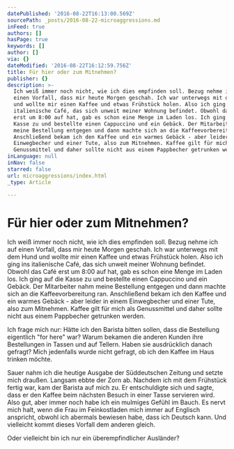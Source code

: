```yaml
---
datePublished: '2016-08-22T16:13:00.569Z'
sourcePath: _posts/2016-08-22-microaggressions.md
inFeed: true
authors: []
hasPage: true
keywords: []
author: []
via: {}
dateModified: '2016-08-22T16:12:59.756Z'
title: Für hier oder zum Mitnehmen?
publisher: {}
description: >-
  Ich weiß immer noch nicht, wie ich dies empfinden soll. Bezug nehme ich auf
  einen Vorfall, dass mir heute Morgen geschah. Ich war unterwegs mit dem Hund
  und wollte mir einen Kaffee und etwas Frühstück holen. Also ich ging ins
  italienische Café, das sich unweit meiner Wohnung befindet. Obwohl das Café
  erst um 8:00 auf hat, gab es schon eine Menge im Laden los. Ich ging auf die
  Kasse zu und bestellte einen Cappuccino und ein Gebäck. Der Mitarbeiter nahm
  meine Bestellung entgegen und dann machte sich an die Kaffeevorbereitung ran.
  Anschließend bekam ich den Kaffee und ein warmes Gebäck - aber leider in einem
  Einwegbecher und einer Tute, also zum Mitnehmen. Kaffee gilt für mich als
  Genussmittel und daher sollte nicht aus einem Pappbecher getrunken werden.
inLanguage: null
inNav: false
starred: false
url: microaggressions/index.html
_type: Article

---
```

# Für hier oder zum Mitnehmen?

Ich weiß immer noch nicht, wie ich dies empfinden soll. Bezug nehme ich auf einen Vorfall, dass mir heute Morgen geschah. Ich war unterwegs mit dem Hund und wollte mir einen Kaffee und etwas Frühstück holen. Also ich ging ins italienische Café, das sich unweit meiner Wohnung befindet. Obwohl das Café erst um 8:00 auf hat, gab es schon eine Menge im Laden los. Ich ging auf die Kasse zu und bestellte einen Cappuccino und ein Gebäck. Der Mitarbeiter nahm meine Bestellung entgegen und dann machte sich an die Kaffeevorbereitung ran. Anschließend bekam ich den Kaffee und ein warmes Gebäck - aber leider in einem Einwegbecher und einer Tute, also zum Mitnehmen. Kaffee gilt für mich als Genussmittel und daher sollte nicht aus einem Pappbecher getrunken werden.

Ich frage mich nur: Hätte ich den Barista bitten sollen, dass die Bestellung eigentlich "for here" war? Warum bekamen die anderen Kunden ihre Bestellungen in Tassen und auf Tellern. Haben sie ausdrücklich danach gefragt? Mich jedenfalls wurde nicht gefragt, ob ich den Kaffee im Haus trinken möchte.

Sauer nahm ich die heutige Ausgabe der Süddeutschen Zeitung und setzte mich draußen. Langsam ebbte der Zorn ab. Nachdem ich mit dem Frühstück fertig war, kam der Barista auf mich zu. Er entschuldigte sich und sagte, dass er den Kaffee beim nächsten Besuch in einer Tasse servieren wird. Also gut, aber immer noch habe ich ein mulmiges Gefühl im Bauch. Es nervt mich halt, wenn die Frau im Feinkostladen mich immer auf Englisch anspricht, obwohl ich abermals bewiesen habe, dass ich Deutsch kann. Und vielleicht kommt dieses Vorfall dem anderen gleich.

Oder vielleicht bin ich nur ein überempfindlicher Ausländer?